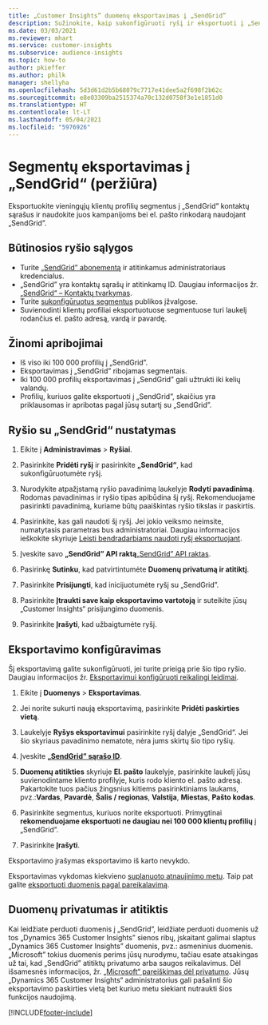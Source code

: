```yaml
---
title: „Customer Insights” duomenų eksportavimas į „SendGrid”
description: Sužinokite, kaip sukonfigūruoti ryšį ir eksportuoti į „SendGrid“.
ms.date: 03/03/2021
ms.reviewer: mhart
ms.service: customer-insights
ms.subservice: audience-insights
ms.topic: how-to
author: pkieffer
ms.author: philk
manager: shellyha
ms.openlocfilehash: 5d3d61d2b5b68079c7717e41dee5a2f698f2b62c
ms.sourcegitcommit: e8e03309ba2515374a70c132d0758f3e1e1851d0
ms.translationtype: HT
ms.contentlocale: lt-LT
ms.lasthandoff: 05/04/2021
ms.locfileid: "5976926"
---
```

# <a name="export-segments-to-sendgrid-preview"></a>Segmentų eksportavimas į „SendGrid“ (peržiūra)

Eksportuokite vieningųjų klientų profilių segmentus į „SendGrid” kontaktų sąrašus ir naudokite juos kampanijoms bei el. pašto rinkodarą naudojant „SendGrid”. 

## <a name="prerequisites-for-a-connection"></a>Būtinosios ryšio sąlygos

-   Turite [„SendGrid” abonementą](https://sendgrid.com/) ir atitinkamus administratoriaus kredencialus.
-   „SendGrid” yra kontaktų sąrašų ir atitinkamų ID. Daugiau informacijos žr. [„SendGrid“ – Kontaktų tvarkymas](https://sendgrid.com/docs/ui/managing-contacts/create-and-manage-contacts/#manage-contacts).
-   Turite [sukonfigūruotus segmentus](segments.md) publikos įžvalgose.
-   Suvienodinti klientų profiliai eksportuotuose segmentuose turi laukelį rodančius el. pašto adresą, vardą ir pavardę.

## <a name="known-limitations"></a>Žinomi apribojimai

- Iš viso iki 100 000 profilių į „SendGrid”.
- Eksportavimas į „SendGrid” ribojamas segmentais.
- Iki 100 000 profilių eksportavimas į „SendGrid” gali užtrukti iki kelių valandų. 
- Profilių, kuriuos galite eksportuoti į „SendGrid”, skaičius yra priklausomas ir apribotas pagal jūsų sutartį su „SendGrid”.

## <a name="set-up-connection-to-sendgrid"></a>Ryšio su „SendGrid“ nustatymas

1. Eikite į **Administravimas** > **Ryšiai**.

1. Pasirinkite **Pridėti ryšį** ir pasirinkite **„SendGrid“**, kad sukonfigūruotumėte ryšį.

1. Nurodykite atpažįstamą ryšio pavadinimą laukelyje **Rodyti pavadinimą**. Rodomas pavadinimas ir ryšio tipas apibūdina šį ryšį. Rekomenduojame pasirinkti pavadinimą, kuriame būtų paaiškintas ryšio tikslas ir paskirtis.

1. Pasirinkite, kas gali naudoti šį ryšį. Jei jokio veiksmo neimsite, numatytasis parametras bus administratoriai. Daugiau informacijos ieškokite skyriuje [Leisti bendradarbiams naudoti ryšį eksportuojant](connections.md#allow-contributors-to-use-a-connection-for-exports).

1. Įveskite savo **„SendGrid” API raktą**[„SendGrid” API raktas](https://sendgrid.com/docs/ui/account-and-settings/api-keys/).

1. Pasirinkę **Sutinku**, kad patvirtintumėte **Duomenų privatumą ir atitiktį**.

1. Pasirinkite **Prisijungti**, kad inicijuotumėte ryšį su „SendGrid”.

1. Pasirinkite **Įtraukti save kaip eksportavimo vartotoją** ir suteikite jūsų „Customer Insights“ prisijungimo duomenis.

1. Pasirinkite **Įrašyti**, kad užbaigtumėte ryšį.

## <a name="configure-an-export"></a>Eksportavimo konfigūravimas

Šį eksportavimą galite sukonfigūruoti, jei turite prieigą prie šio tipo ryšio. Daugiau informacijos žr. [Eksportavimui konfigūruoti reikalingi leidimai](export-destinations.md#set-up-a-new-export).

1. Eikite į **Duomenys** > **Eksportavimas**.

1. Jei norite sukurti naują eksportavimą, pasirinkite **Pridėti paskirties vietą**.

1. Laukelyje **Ryšys eksportavimui** pasirinkite ryšį dalyje „SendGrid“. Jei šio skyriaus pavadinimo nematote, nėra jums skirtų šio tipo ryšių.

1. Įveskite **[„SendGrid” sąrašo ID](https://sendgrid.com/docs/ui/managing-contacts/create-and-manage-contacts/#manage-contacts)**.

1. **Duomenų atitikties** skyriuje **El. pašto** laukelyje, pasirinkite laukelį jūsų suvienodintame kliento profilyje, kuris rodo kliento el. pašto adresą. Pakartokite tuos pačius žingsnius kitiems pasirinktiniams laukams, pvz.:**Vardas**, **Pavardė**, **Šalis / regionas**, **Valstija**, **Miestas**, **Pašto kodas**.

1. Pasirinkite segmentus, kuriuos norite eksportuoti. Primygtinai **rekomenduojame eksportuoti ne daugiau nei 100 000 klientų profilių** į „SendGrid”. 

1. Pasirinkite **Įrašyti**.

Eksportavimo įrašymas eksportavimo iš karto nevykdo.

Eksportavimas vykdomas kiekvieno [suplanuoto atnaujinimo metu](system.md#schedule-tab). Taip pat galite [eksportuoti duomenis pagal pareikalavimą](export-destinations.md#run-exports-on-demand). 

## <a name="data-privacy-and-compliance"></a>Duomenų privatumas ir atitiktis

Kai leidžiate perduoti duomenis į „SendGrid”, leidžiate perduoti duomenis už tos „Dynamics 365 Customer Insights” sienos ribų, įskaitant galimai slaptus „Dynamics 365 Customer Insights” duomenis, pvz.: asmeninius duomenis. „Microsoft” tokius duomenis perims jūsų nurodymu, tačiau esate atsakingas už tai, kad „SendGrid” atitiktų privatumo arba saugos reikalavimus. Dėl išsamesnės informacijos, žr. [„Microsoft“ pareiškimas dėl privatumo](https://go.microsoft.com/fwlink/?linkid=396732).
Jūsų „Dynamics 365 Customer Insights“ administratorius gali pašalinti šio eksportavimo paskirties vietą bet kuriuo metu siekiant nutraukti šios funkcijos naudojimą.


[!INCLUDE[footer-include](../includes/footer-banner.md)]